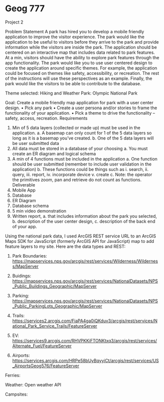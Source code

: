 # Geog 777
Project 2

Problem Statement
A park has hired you to develop a mobile friendly application to improve the visitor experience. The park would like the application to be useful to visitors before they arrive to the park and provide information while the visitors are inside the park. The application should be centered on an interactive map that includes data related to park features. At a min, visitors should have the ability to explore park features through the app functionality. The park would like you to use user centered design to create the application around specific themes. For example, the application could be focused on themes like safety, accessibility, or recreation. The rest of the instructions will use these perspectives as an example. Finally, the park would like the visitors to be able to contribute to the database. 

Theme selected: Hiking and Weather
Park: Olympic National Park


Goal: Create a mobile friendly map application for park with a user center design.
•	Pick any park
•	Create a user persona and/or stories to frame the functionality of your application.
•	Pick a theme to drive the functionality – safety, access, recreation.
Requirements
1.	Min of 5 data layers (collected or made up) must be used in the application.
a.	A basemap can only count for 1 of the 5 data layers so long as it is a basemap you’ve created.
b.	One of the 5 data layers will be user submitted data
2.	All data must be stored in a database of your choosing
a.	You must create an ER diagram and logical schema
3.	A min of 4 functions must be included in the application
a.	One function should be user submitted (remember to include user validation in the application)
b.	These functions could be things such as
i.	search, 
ii.	query,
iii.	report, 
iv.	incorporate device
v.	create
c.	Note: the operator the primitives zoom, pan and retrieve do not count as functions.
Deliverable
1.	Mobile App
2.	Database
3.	ER Diagram
4.	Database schema
5.	5 min video demonstration
6.	Written report, 
a.	that includes information about the park you selected, 
b.	description of the user center design, 
c.	description of the back end of your app.


Using the national park data, I used ArcGIS REST service URL to an ArcGIS Maps SDK for JavaScript (formerly ArcGIS API for JavaScript) map to add feature layers to my site. Here are the data types and REST:

1) Park Boundaries: https://mapservices.nps.gov/arcgis/rest/services/Wilderness/Wilderness/MapServer

2) Buidings: https://mapservices.nps.gov/arcgis/rest/services/NationalDatasets/NPS_Public_Buildings_Geographic/MapServer

3) Parking: https://mapservices.nps.gov/arcgis/rest/services/NationalDatasets/NPS_Public_ParkingLots_Geographic/MapServer

4) Trails: https://services2.arcgis.com/FiaPA4ga0iQKduv3/arcgis/rest/services/National_Park_Service_Trails/FeatureServer

5) EV: https://services9.arcgis.com/RHVPKKiFTONKtxq3/arcgis/rest/services/Alternate_Fuel/FeatureServer

6) Airports: https://services.arcgis.com/HRPe58bUyBqyyiCt/arcgis/rest/services/US_AirportsGeog576/FeatureServer

Ferries:

Weather: Open weather API

Campsites:


